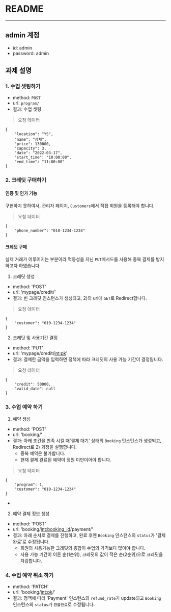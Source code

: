 # README
***

## admin 계정
- id: admin
- password: admin


## 과제 설명
### 1. 수업 셋팅하기
- method: `POST`
- url: `program/`
- 결과: 수업 셋팅

> 요청 데이터
```
{
    "location": "YS",
    "name": "상체",
    "price": 130000,
    "capacity": 3,
    "date": "2022-03-17",
    "start_time": "10:00:00",
    "end_time": "11:00:00"
}
```


### 2. 크레딧 구매하기
#### 인증 및 인가 기능
구현하지 못하여서, 관리자 페이지, `Customers`에서 직접 회원을 등록해야 합니다.

> 요청 데이터
```
{
    "phone_number": "010-1234-1234"
}
```

#### 크레딧 구매
실제 거래가 이루어지는 부분이라 멱등성을 지닌 `PUT`메서드를 사용해 중복 결제를 방지하고자 하였습니다.
1) 크레딧 생성
- method: 'POST'
- url: 'mypage/credit/'
- 결과: 빈 크레딧 인스턴스가 생성되고, 2)의 url에 `GET`로 Redirect합니다.

> 요청 데이터
```
{
    "customer": "010-1234-1234"
}
```

2) 크레딧 및 사용기간 결정
- method: 'PUT'
- url: 'mypage/credit/<int:pk>'
- 결과: 결제한 금액을 입력하면 정책에 따라 크레딧의 사용 가능 기간이 결정됩니다.

> 요청 데이터
```
{
    "credit": 50000,
    "valid_date": null
}
```

### 3. 수업 예약 하기
1) 예약 생성
- method: 'POST'
- url: 'booking/'
- 결과: 아래 조건을 만족 시킬 때'결제 대기' 상태의 `Booking` 인스턴스가 생성되고, Redirect로 2) 과정을 실행합니다.
  - 중복 예약은 불가합니다.
  - 현재 결제 완료된 예약이 정원 미만이어야 합니다.

> 요청 데이터
```
{
    "program": 1,
    "customer": "010-1234-1234"
}
```
-
2) 예약 결제 정보 생성
- method: 'POST'
- url: 'booking/<int:booking_id>/payment/'
- 결과: 아래 순서로 결제를 진행하고, 완료 후엔 `Booking` 인스턴스의 `status`가 '결제 완료'로 수정됩니다.
  - 회원의 사용가능한 크레딧의 총합이 수업의 가격보다 많아야 합니다.
  - 사용 가능 기간이 이른 순(1순위), 크레딧의 값이 적은 순(2순위)으로 크레딧을 차감합니다.

### 4. 수업 예약 취소 하기
- method: 'PATCH'
- url: 'booking/<int:pk>/'
- 결과: 정책에 따라 'Payment' 인스턴스의 `refund_rate`가 update되고 `Booking` 인스턴스의 `status`가 `환불완료`로 수정됩니다.